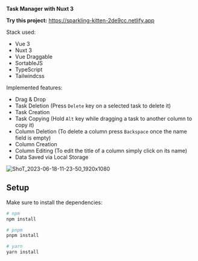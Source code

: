 **Task Manager with Nuxt 3**

**Try this project:** https://sparkling-kitten-2de9cc.netlify.app

Stack used:
 - Vue 3
 - Nuxt 3
 - Vue Draggable
 - SortableJS
 - TypeScript
 - Tailwindcss

Implemented features:
  - Drag & Drop
  - Task Deletion (Press `Delete` key on a selected task to delete it)
  - Task Creation
  - Task Copying (Hold `Alt` key while dragging a task to another column to copy it)
  - Column Deletion (To delete a column press `Backspace` once the name field is empty)
  - Column Creation
  - Column Editing (To edit the title of a column simply click on its name)
  - Data Saved via Local Storage

![ShoT_2023-06-18-11-23-50_1920x1080](https://github.com/darksparkz1233/Nuxt3TaskManager/assets/66474636/292bcf2e-99a0-4f8d-ac8b-df7c07f86570)


## Setup

Make sure to install the dependencies:

```bash
# npm
npm install

# pnpm
pnpm install

# yarn
yarn install
```
